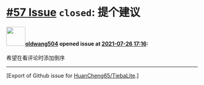 # [\#57 Issue](https://github.com/HuanCheng65/TiebaLite/issues/57) `closed`: 提个建议

#### <img src="https://avatars.githubusercontent.com/u/78783167?v=4" width="50">[oldwang504](https://github.com/oldwang504) opened issue at [2021-07-26 17:16](https://github.com/HuanCheng65/TiebaLite/issues/57):

希望在看评论时添加倒序




-------------------------------------------------------------------------------



[Export of Github issue for [HuanCheng65/TiebaLite](https://github.com/HuanCheng65/TiebaLite).]
